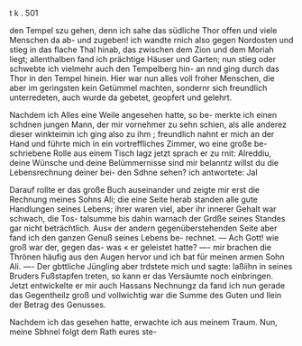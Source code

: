 t k . 501

den Tempel szu gehen, denn ich sahe das südliche Thor
offen und viele Menschen da ab- und zugeben! ich wandte
rnich also gegen Nordosten und stieg in das flache Thal
hinab, das zwischen dem Zion und dem Moriah liegt;
allenthalben fand ich prächtige Häuser und Garten; nun
stieg oder schwebte ich vielmehr auch den Tempelberg hin-
an nnd ging durch das Thor in den Tempel hinein. Hier
war nun alles voll froher Menschen, die aber im geringsten
kein Getümmel machten, sondernr sich freundlich unterredeten,
auch wurde da gebetet, geopfert und gelehrt.

Nachdem ich Alles eine Weile angesehen hatte, so be-
merkte ich einen schdnen jungen Mann, der mir vornehmer
zu sehn schien, als alle anderez dieser winkteimin ich ging
also zu ihm ; freundlich nahnt er mich an der Hand und
führte mich in ein vortreffliches Zimmer, wo eine große be-
schriebene Rolle aus einem Tisch lagz jetzt sprach er zu
rnit: Alreddiu, deine Wünsche und deine Belümmernisse
sind mir belanntz willst du die Lebensrechnung deiner bei-
den Sdhne sehen? ich antwortete: Jal

Darauf rollte er das große Buch auseinander und zeigte
mir erst die Rechnung meines Sohns Ali; die eine Seite
herab standen alle gute Handlungen seines Lebens; ihrer
waren viel, aber ihr innerer Gehalt war schwach, die Tos-
talsumme bis dahin warnach der Grdße seines Standes
gar nicht beträchtlich. Aus« der andern gegenüberstehenden
Seite aber fand ich den ganzen Genuß seines Lebens be-
rechnet. — Ach Gott! wie groß war der, gegen das- was «
er geleistet hatte? —- mir brachen die Thrönen häufig aus
den Augen hervor und ich bat für meinen armen Sohn
Ali. —- Der gbttliche Jüngling aber trdstete mich und
sagte: laßiihn in seines Bruders Fußstapfen treten, so kann
er das Versäumte noch einbringen. Jetzt entwickelte er
mir auch Hassans Nechnungz da fand ich nun gerade
das Gegentheilz groß und vollwichtig war die Summe des
Guten und llein der Betrag des Genusses.

Nachdem ich das gesehen hatte, erwachte ich aus meinem
Traum. Nun, meine Sbhnel folgt dem Rath eures ste-

